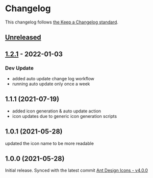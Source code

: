 # Changelog

This changelog follows [the Keep a Changelog standard](https://keepachangelog.com).

## [Unreleased](https://github.com/codeat3/blade-ant-design-icons/compare/1.2.1...HEAD)

## [1.2.1](https://github.com/codeat3/blade-ant-design-icons/compare/1.1.1...1.2.1) - 2022-01-03

### Dev Update

- added auto update change log workflow
- running auto update only once a week

## 1.1.1 (2021-07-19)

- added icon generation & auto update action
- icon updates due to generic icon generation scripts

## 1.0.1 (2021-05-28)

updated the icon name to be more readable

## 1.0.0 (2021-05-28)

Initial release.
Synced with the latest commit [Ant Design Icons - v4.0.0](https://github.com/ant-design/ant-design-icons/releases/tag/%40ant-design%2Ficons-svg%404.0.0)
